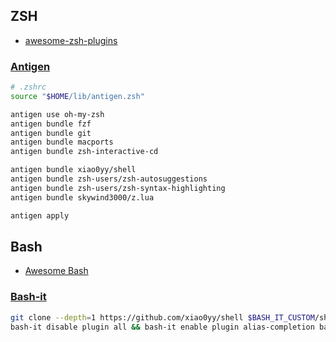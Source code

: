 ## ZSH

* [awesome-zsh-plugins](https://github.com/unixorn/awesome-zsh-plugins)

### [Antigen](https://github.com/zsh-users/antigen)

```zsh
# .zshrc
source "$HOME/lib/antigen.zsh"

antigen use oh-my-zsh
antigen bundle fzf
antigen bundle git
antigen bundle macports
antigen bundle zsh-interactive-cd

antigen bundle xiao0yy/shell
antigen bundle zsh-users/zsh-autosuggestions
antigen bundle zsh-users/zsh-syntax-highlighting
antigen bundle skywind3000/z.lua

antigen apply
```

## Bash

* [Awesome Bash](https://github.com/awesome-lists/awesome-bash)

### [Bash-it](https://github.com/Bash-it/bash-it)

```bash
git clone --depth=1 https://github.com/xiao0yy/shell $BASH_IT_CUSTOM/shell
bash-it disable plugin all && bash-it enable plugin alias-completion base fzf git
```
